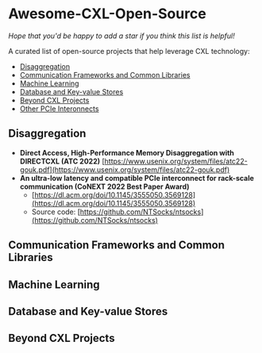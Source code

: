 # Awesome-CXL-Open-Source
 *Hope that you'd be happy to add a star if you think this list is helpful!*

A curated list of open-source projects that help leverage CXL technology:

- [Disaggregation](#disaggregation)
- [Communication Frameworks and Common Libraries](#communication-frameworks-and-common-libraries)
- [Machine Learning](#machine-learning)
- [Database and Key-value Stores](#database-and-key-value-stores)
- [Beyond CXL Projects](#beyond-cxl-projects)
- [Other PCIe Interonnects](#other-pcie-interconnects)

## Disaggregation

- **Direct Access, High-Performance Memory Disaggregation with DIRECTCXL (ATC 2022)** [https://www.usenix.org/system/files/atc22-gouk.pdf](https://www.usenix.org/system/files/atc22-gouk.pdf)
- **An ultra-low latency and compatible PCIe interconnect for rack-scale communication (CoNEXT 2022 Best Paper Award)**
  - [https://dl.acm.org/doi/10.1145/3555050.3569128](https://dl.acm.org/doi/10.1145/3555050.3569128)
  - Source code: [https://github.com/NTSocks/ntsocks](https://github.com/NTSocks/ntsocks)

## Communication Frameworks and Common Libraries

## Machine Learning 

## Database and Key-value Stores

## Beyond CXL Projects


